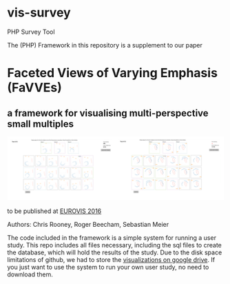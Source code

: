 # vis-survey
PHP Survey Tool

The (PHP) Framework in this repository is a supplement to our paper
# Faceted Views of Varying Emphasis (FaVVEs)
## a framework for visualising multi-perspective small multiples

![Screenshot of the system in action](https://raw.githubusercontent.com/sebastian-meier/vis-survey/master/preview.png)

to be published at [EUROVIS 2016](http://www.cs.rug.nl/jbi/eurovis2016/)

Authors:
Chris Rooney, Roger Beecham, Sebastian Meier

The code included in the framework is a simple system for running a user study. This repo includes all files necessary, including the sql files to create the database, which will hold the results of the study. Due to the disk space limitations of github, we had to store the [visualizations on google drive](https://drive.google.com/file/d/0B6xEIVHoxTYZcVVjYm1fSzRWT3M/view?usp=sharing). If you just want to use the system to run your own user study, no need to download them.

